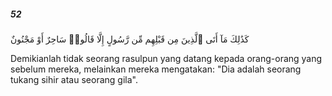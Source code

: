 ##### 52

<span class="ayah">كَذَٰلِكَ مَآ أَتَى ٱلَّذِينَ مِن قَبْلِهِم مِّن رَّسُولٍ إِلَّا قَالُوا۟ سَاحِرٌ أَوْ مَجْنُونٌ</span>

<span class="ayah_translation">Demikianlah tidak seorang rasulpun yang datang kepada orang-orang yang sebelum mereka, melainkan mereka mengatakan: "Dia adalah seorang tukang sihir atau seorang gila".</span>
